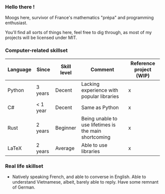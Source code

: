 ### Hello there ! 

Moogs here, survivor of France's mathematics "prépa" and programming enthusiast. 

You'll find all sorts of things here, feel free to dig through, as most of my projects will be licensed under MIT. 

### Computer-related skillset

Language | Since    | Skill level | Comment                                                 | Reference project (WIP)
-------- | -------- | ----------- | ------------------------------------------------------- | -----------------
Python   | 3 years  | Decent      | Lacking experience with popular libraries               | x
C#       | < 1 year | Decent      | Same as Python                                          | x
Rust     | 2 years  | Beginner    | Being unable to use lifetimes is the main shortcoming   | x
LaTeX    | 2 years  | Average     | Able to use libraries                                   | x

### Real life skillset

- Natively speaking French, and able to converse in English. Able to understand Vietnamese, albeit, barely able to reply. Have some remnant of German.

